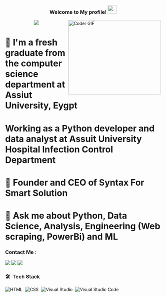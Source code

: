 <h3 align="center">
  Welcome to My profile!
  <img src="https://media.giphy.com/media/hvRJCLFzcasrR4ia7z/giphy.gif" width="28">
</h3>

<img align="right" src="https://media.giphy.com/media/SWoSkN6DxTszqIKEqv/giphy.gif" alt="Coder GIF" width="300" height="240">

<!-- Typing SVG by DenverCoder1 - https://github.com/DenverCoder1/readme-typing-svg -->
<p align="center">
  <a href="https://github.com/DenverCoder1/readme-typing-svg"><img src="https://readme-typing-svg.herokuapp.com/?lines=FreshGraduated%20Data%20Analyst;Always%20learning%20new%20things&font=Fira%20Code&center=true&width=440&height=45&color=f75c7e&vCenter=true&size=22"></a>
</p>

# 🔭 I'm a fresh graduate from the computer science department at Assiut University, Eygpt
# Working as a Python developer and data analyst at Assuit University Hospital Infection Control Department
# 🌱 Founder and CEO of Syntax For Smart Solution
# 💬 Ask me about <strong>Python, Data Science, Analysis, Engineering (Web scraping, PowerBi) and ML </strong>

### Contact Me :

<a href="[https://www.linkedin.com/in/mahmoud-wahman-a41848217]" target="_blank"><img src="https://img.shields.io/badge/-Mahmoud%20Wahmen-0077B5?style=for-the-badge&logo=Linkedin&logoColor=white"/></a>
<a href="https://wa.me/+201125442586" target="_blank"><img src="https://img.shields.io/badge/-Mahmoud%20Wahman-25D366?style=for-the-badge&logo=WhatsApp&logoColor=white"/></a>
<a href="mailto:mahmud962002@gmail.com" target="_blank"><img src="https://img.shields.io/badge/-Mahmoud%20Wahman-EA2328?style=for-the-badge&logo=Gmail&logoColor=red"/></a>

### 🛠 &nbsp;Tech Stack

![HTML](https://img.shields.io/badge/-HTML5-05122A?style=flat&logo=html5)&nbsp;
![CSS](https://img.shields.io/badge/-CSS3-05122A?style=flat&logo=css3)&nbsp;
![Visual Studio](https://img.shields.io/badge/-Visual%20Studio-05122A?style=flat&logo=visual%20studio&logoColor=5C2D91)&nbsp;
![Visual Studio Code](https://img.shields.io/badge/-Visual%20Studio%20Code-05122A?style=flat&logo=visual-studio-code&logoColor=007ACC)&nbsp;
